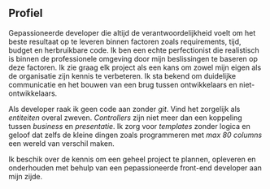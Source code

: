 ## Profiel

Gepassioneerde developer die altijd de verantwoordelijkheid voelt om het beste
resultaat op te leveren binnen factoren zoals requirements, tijd, budget en
herbruikbare code. Ik ben een echte perfectionist die realistisch is binnen de
professionele omgeving door mijn beslissingen te baseren op deze factoren.
Ik zie graag elk project als een kans om zowel mijn eigen als de organisatie
zijn kennis te verbeteren. Ik sta bekend om duidelijke communicatie en het
bouwen van een brug tussen ontwikkelaars en niet- ontwikkelaars.

Als developer raak ik geen code aan zonder *git*. Vind het zorgelijk als
*entiteiten* overal zweven. *Controllers* zijn niet meer dan een koppeling
tussen *business* en *presentatie*. Ik zorg voor *templates* zonder logica en
geloof dat zelfs de kleine dingen zoals programmeren met *max 80 columns* een
wereld van verschil maken.

Ik beschik over de kennis om een geheel project te plannen, opleveren en
onderhouden met behulp van een pepassioneerde front-end developer aan mijn
zijde.
